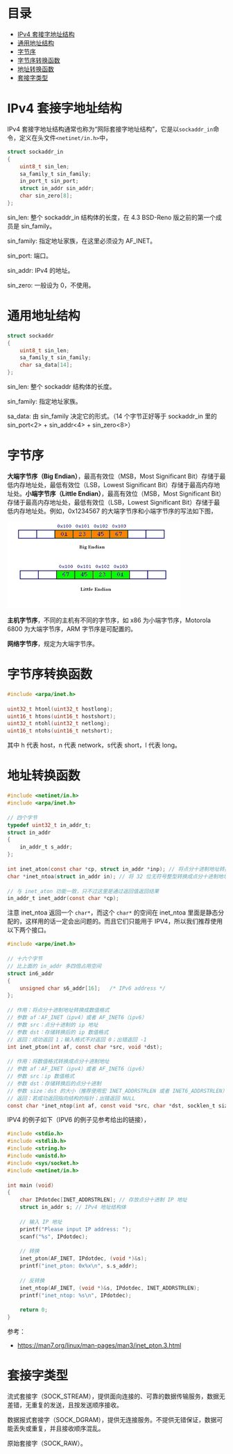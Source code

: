 # 目录

- [IPv4 套接字地址结构](#IPv4-套接字地址结构)
- [通用地址结构](#通用地址结构)
- [字节序](#字节序)
- [字节序转换函数](#字节序转换函数)
- [地址转换函数](#地址转换函数)
- [套接字类型](#套接字类型)

# IPv4 套接字地址结构

IPv4 套接字地址结构通常也称为“网际套接字地址结构”，它是以`sockaddr_in`命令，定义在头文件`<netinet/in.h>`中，

```c
struct sockaddr_in
{
    uint8_t sin_len;
    sa_family_t sin_family;
    in_port_t sin_port;
    struct in_addr sin_addr;
    char sin_zero[8];
};
```

sin_len: 整个 sockaddr_in 结构体的长度，在 4.3 BSD-Reno 版之前的第一个成员是 sin_family。

sin_family: 指定地址家族，在这里必须设为 AF_INET。

sin_port: 端口。

sin_addr: IPv4 的地址。

sin_zero: 一般设为 0，不使用。

# 通用地址结构

```c
struct sockaddr
{
    uint8_t sin_len;
    sa_family_t sin_family;
    char sa_data[14];
};
```

sin_len: 整个 sockaddr 结构体的长度。

sin_family: 指定地址家族。

sa_data: 由 sin_family 决定它的形式。（14 个字节正好等于 sockaddr_in 里的 sin_port<2> + sin_addr<4> + sin_zero<8>）

# 字节序

**大端字节序（Big Endian）**，最高有效位（MSB，Most Significant Bit）存储于最低内存地址处，最低有效位（LSB，Lowest Significant Bit）存储于最高内存地址处。**小端字节序（Little Endian）**，最高有效位（MSB，Most Significant Bit）存储于最高内存地址处，最低有效位（LSB，Lowest Significant Bit）存储于最低内存地址处。例如，0x1234567 的大端字节序和小端字节序的写法如下图，

![](https://github.com/EthsonLiu/personal-notes/blob/master/_image/018.gif)

**主机字节序**，不同的主机有不同的字节序，如 x86 为小端字节序，Motorola 6800 为大端字节序，ARM 字节序是可配置的。

**网络字节序**，规定为大端字节序。

# 字节序转换函数

```c
#include <arpa/inet.h>

uint32_t htonl(uint32_t hostlong);
uint16_t htons(uint16_t hostshort);
uint32_t ntohl(uint32_t netlong);
uint16_t ntohs(uint16_t netshort);
```

其中 h 代表 host，n 代表 network，s代表 short，l 代表 long。

# 地址转换函数

```c
#include <netinet/in.h>
#include <arpa/inet.h>

// 四个字节
typedef uint32_t in_addr_t;
struct in_addr
{
    in_addr_t s_addr;
};

int inet_aton(const char *cp, struct in_addr *inp); // 将点分十进制地址转换成 32 位无符号整型
char *inet_ntoa(struct in_addr in); // 将 32 位无符号整型转换成点分十进制地址

// 与 inet_aton 功能一致，只不过这里是通过返回值返回结果
in_addr_t inet_addr(const char *cp);
```

注意 inet_ntoa 返回一个 `char*`，而这个 `char*` 的空间在 inet_ntoa 里面是静态分配的，这样用的话一定会出问题的。而且它们只能用于 IPV4，所以我们推荐使用以下两个接口。

```c
#include <arpe/inet.h>

// 十六个字节
// 比上面的 in_addr 多四倍占用空间
struct in6_addr
{
    unsigned char s6_addr[16];   /* IPv6 address */
};

// 作用：将点分十进制地址转换成数值格式
// 参数 af：AF_INET（ipv4）或者 AF_INET6（ipv6）
// 参数 src：点分十进制的 ip 地址
// 参数 dst：存储转换后的 ip 数值格式
// 返回：成功返回 1；输入格式不对返回 0；出错返回 -1
int inet_pton(int af, const char *src, void *dst); 

// 作用：将数值格式转换成点分十进制地址
// 参数 af：AF_INET（ipv4）或者 AF_INET6（ipv6）
// 参数 src：ip 数值格式
// 参数 dst：存储转换后的点分十进制
// 参数 size：dst 的大小（推荐使用宏 INET_ADDRSTRLEN 或者 INET6_ADDRSTRLEN）
// 返回：若成功返回指向结构的指针；出错返回 NULL
const char *inet_ntop(int af, const void *src, char *dst, socklen_t size);
```

IPV4 的例子如下（IPV6 的例子见参考给出的链接），

```c
#include <stdio.h>
#include <stdlib.h>
#include <string.h>
#include <unistd.h>
#include <sys/socket.h>
#include <netinet/in.h>

int main (void)
{
    char IPdotdec[INET_ADDRSTRLEN]; // 存放点分十进制 IP 地址
    struct in_addr s; // IPv4 地址结构体
    
    // 输入 IP 地址
    printf("Please input IP address: ");
    scanf("%s", IPdotdec);
    
    // 转换
    inet_pton(AF_INET, IPdotdec, (void *)&s);
    printf("inet_pton: 0x%x\n", s.s_addr); 
    
    // 反转换
    inet_ntop(AF_INET, (void *)&s, IPdotdec, INET_ADDRSTRLEN);
    printf("inet_ntop: %s\n", IPdotdec);
    
    return 0;
}
```

参考：

- <https://man7.org/linux/man-pages/man3/inet_pton.3.html>

# 套接字类型

流式套接字（SOCK_STREAM），提供面向连接的、可靠的数据传输服务，数据无差错，无重复的发送，且按发送顺序接收。

数据报式套接字（SOCK_DGRAM），提供无连接服务。不提供无错保证，数据可能丢失或重复，并且接收顺序混乱。

原始套接字（SOCK_RAW）。

